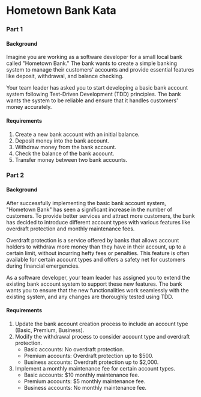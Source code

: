 # Hometown Bank Kata

### Part 1

#### Background
Imagine you are working as a software developer for a small local bank called "Hometown Bank." The bank wants to create a simple banking system to manage their customers' accounts and provide essential features like deposit, withdrawal, and balance checking.

Your team leader has asked you to start developing a basic bank account system following Test-Driven Development (TDD) principles. The bank wants the system to be reliable and ensure that it handles customers' money accurately.

#### Requirements
1. Create a new bank account with an initial balance.
2. Deposit money into the bank account.
3. Withdraw money from the bank account.
4. Check the balance of the bank account.
5. Transfer money between two bank accounts.

### Part 2

#### Background
After successfully implementing the basic bank account system, "Hometown Bank" has seen a significant increase in the number of customers. To provide better services and attract more customers, the bank has decided to introduce different account types with various features like overdraft protection and monthly maintenance fees.

Overdraft protection is a service offered by banks that allows account holders to withdraw more money than they have in their account, up to a certain limit, without incurring hefty fees or penalties. This feature is often available for certain account types and offers a safety net for customers during financial emergencies.

As a software developer, your team leader has assigned you to extend the existing bank account system to support these new features. The bank wants you to ensure that the new functionalities work seamlessly with the existing system, and any changes are thoroughly tested using TDD.

#### Requirements
1. Update the bank account creation process to include an account type (Basic, Premium, Business).
2. Modify the withdrawal process to consider account type and overdraft protection.
   - Basic accounts: No overdraft protection.
   - Premium accounts: Overdraft protection up to $500.
   - Business accounts: Overdraft protection up to $2,000.
3. Implement a monthly maintenance fee for certain account types.
   - Basic accounts: $10 monthly maintenance fee.
   - Premium accounts: $5 monthly maintenance fee.
   - Business accounts: No monthly maintenance fee.
